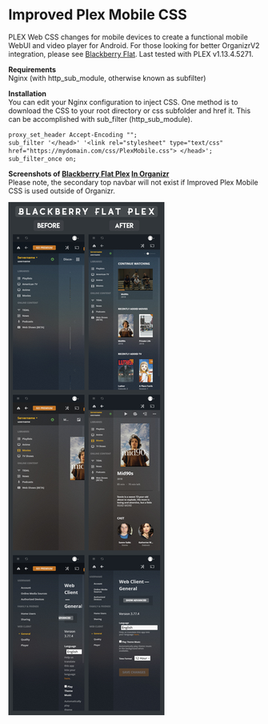 # Improved Plex Mobile CSS
PLEX Web CSS changes for mobile devices to create a functional mobile WebUI and video player for Android. For those looking for better OrganizrV2 integration, please see [Blackberry Flat](https://github.com/Archmonger/Blackberry-Flat).
Last tested with PLEX v1.13.4.5271.

**Requirements**<br/> 
Nginx (with http_sub_module, otherwise known as subfilter)

**Installation**<br/>
You can edit your Nginx configuration to inject CSS. One method is to download the CSS to your root directory or css subfolder and href it. This can be accomplished with sub_filter (http_sub_module). 
```
proxy_set_header Accept-Encoding "";
sub_filter '</head>' '<link rel="stylesheet" type="text/css" href="https://mydomain.com/css/PlexMobile.css"> </head>';
sub_filter_once on;
```

**Screenshots of [Blackberry Flat Plex](https://github.com/Archmonger/Blackberry-Flat) [In Organizr](https://github.com/causefx/Organizr)**<br/>
Please note, the secondary top navbar will not exist if Improved Plex Mobile CSS is used outside of Organizr.<br/>

![Plex Mobile CSS](https://github.com/Archmonger/Blackberry-Flat/blob/master/Screenshots/bbf_plex_in_organizr_mobile.jpg?raw=truee "Plex Mobile CSS")
